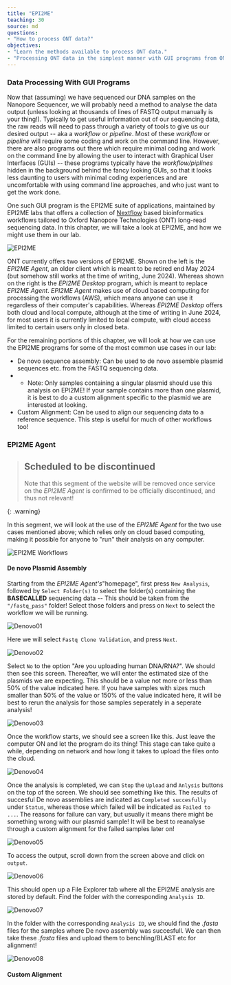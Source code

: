 ```yaml
---
title: "EPI2ME"
teaching: 30
source: md
questions:
- "How to process ONT data?"
objectives:
- "Learn the methods available to process ONT data."
- "Processing ONT data in the simplest manner with GUI programs from ONT."
---
```


### Data Processing With GUI Programs

Now that (assuming) we have sequenced our DNA samples on the Nanopore Sequencer, we will probably need a method to analyse the data output (unless looking at thousands of lines of FASTQ output manually is your thing!). Typically to get useful information out of our sequencing data, the raw reads will need to pass through a variety of tools to give us our desired output -- aka a *workflow* or *pipeline*. Most of these *workflow* or *pipeline* will require some coding and work on the command line. However, there are also programs out there which require minimal coding and work on the command line by allowing the user to interact with Graphical User Interfaces (GUIs) -- these programs typically have the *workflow/piplines* hidden in the background behind the fancy looking GUIs, so that it looks less daunting to users with minimal coding experiences and are uncomfortable with using command line approaches, and who just want to get the work done.

One such GUI program is the EPI2ME suite of applications, maintained by EPI2ME labs that offers a collection of [Nextflow] based bioinformatics workflows tailored to Oxford Nanopore Technologies (ONT) long-read sequencing data. In this chapter, we will take a look at EPI2ME, and how we might use them in our lab.

![EPI2ME](../fig/EPI2ME/2.png)

ONT currently offers two versions of EPI2ME. Shown on the left is the *EPI2ME Agent*, an older client which is meant to be retired end May 2024 (but somehow still works at the time of writing, June 2024). Whereas shown on the right is the *EPI2ME Desktop* program, which is meant to replace *EPI2ME Agent*. *EPI2ME Agent* makes use of cloud based computing for processing the workflows (AWS), which means anyone can use it regardless of their computer's capabilities. Whereas *EPI2ME Desktop* offers both cloud and local compute, although at the time of writing in June 2024, for most users it is currently limited to local compute, with cloud access limited to certain users only in closed beta.

For the remaining portions of this chapter, we will look at how we can use the EPI2ME programs for some of the most common use cases in our lab:
- De novo sequence assembly: Can be used to de novo assemble plasmid sequences etc. from the FASTQ sequencing data.
- - Note: Only samples containing a singular plasmid should use this analysis on EPI2ME! If your sample contains more than one plasmid, it is best to do a custom alignment specific to the plasmid we are interested at looking.
- Custom Alignment: Can be used to align our sequencing data to a reference sequence. This step is useful for much of other workflows too!

### EPI2ME Agent

> ## Scheduled to be discontinued
>
>  Note that this segment of the website will be removed once service on the *EPI2ME Agent* is confirmed to be officially discontinued, and thus not relevant!
> 
{: .warning}

In this segment, we will look at the use of the *EPI2ME Agent* for the two use cases mentioned above; which relies only on cloud based computing, making it possible for anyone to "run" their analysis on any computer.

![EPI2ME Workflows](../fig/EPI2ME/3.png)

#### De novo Plasmid Assembly

Starting from the *EPI2ME Agent's*"homepage", first press `New Analysis`, followed by `Select Folder(s)` to select the folder(s) containing the **BASECALLED** sequencing data -- This should be taken from the `"/fastq_pass"` folder! Select those folders and press on `Next` to select the workflow we will be running.

![Denovo01](../fig/EPI2ME/denovo01.png)

Here we will select `Fastq Clone Validation`, and press `Next`.

![Denovo02](../fig/EPI2ME/denovo02.png)

Select `No` to the option "Are you uploading human DNA/RNA?". We should then see this screen. Thereafter, we will enter the estimated size of the plasmids we are expecting. This should be a value not more or less than 50% of the value indicated here. If you have samples with sizes much smaller than 50% of the value or 150% of the value indicated here, it will be best to rerun the analysis for those samples seperately in a seperate analysis!

![Denovo03](../fig/EPI2ME/denovo03.png)

Once the workflow starts, we should see a screen like this. Just leave the computer ON and let the program do its thing! This stage can take quite a while, depending on network and how long it takes to upload the files onto the cloud.

![Denovo04](../fig/EPI2ME/denovo04.png)

Once the analysis is completed, we can `Stop` the `Upload` and `Anlysis` buttons on the top of the screen. We should see something like this. The results of succesful De novo assemblies are indicated as `Completed succesfully` under `Status`, whereas those which failed will be indicated as `Failed to ...`. The reasons for failure can vary, but usually it means there might be something wrong with our plasmid sample! It will be best to reanalyse through a custom alignment for the failed samples later on!

![Denovo05](../fig/EPI2ME/denovo05.png)

To access the output, scroll down from the screen above and click on `output`.

![Denovo06](../fig/EPI2ME/denovo06.png)

This should open up a File Explorer tab where all the EPI2ME analysis are stored by default. Find the folder with the corresponding `Analysis ID`.

![Denovo07](../fig/EPI2ME/denovo07.png)

In the folder with the corresponding `Analysis ID`, we should find the *.fasta* files for the samples where De novo assembly was succesfull. We can then take these *.fasta* files and upload them to benchling/BLAST etc for alignment!

![Denovo08](../fig/EPI2ME/denovo08.png)

#### Custom Alignment

[Nextflow]: https://www.nextflow.io/
